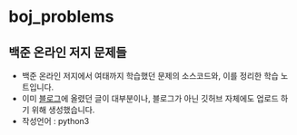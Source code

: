 # boj_problems
## 백준 온라인 저지 문제들
+ 백준 온라인 저지에서 여태까지 학습했던 문제의 소스코드와, 이를 정리한 학습 노트입니다.
+ 이미 <a href = 'https://bo-oseng.github.io/'>블로그</a>에 올렸던 글이 대부분이나, 블로그가 아닌 깃허브 자체에도 업로드 하기 위해 생성했습니다.
+ 작성언어 : python3
